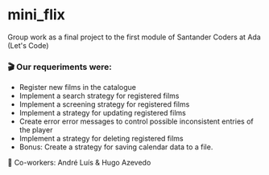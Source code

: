 # mini_flix

Group work as a final project to the first module of Santander Coders at Ada (Let's Code)


### 🎬 Our requeriments were:

- Register new films in the catalogue 
- Implement a search strategy for registered films
- Implement a screening strategy for registered films
- Implement a strategy for updating registered films
- Create error error messages to control possible inconsistent entries of the player
- Implement a strategy for deleting registered films
- Bonus: Create a strategy for saving calendar data to a file.


🎥 Co-workers:
André Luís &
Hugo Azevedo
